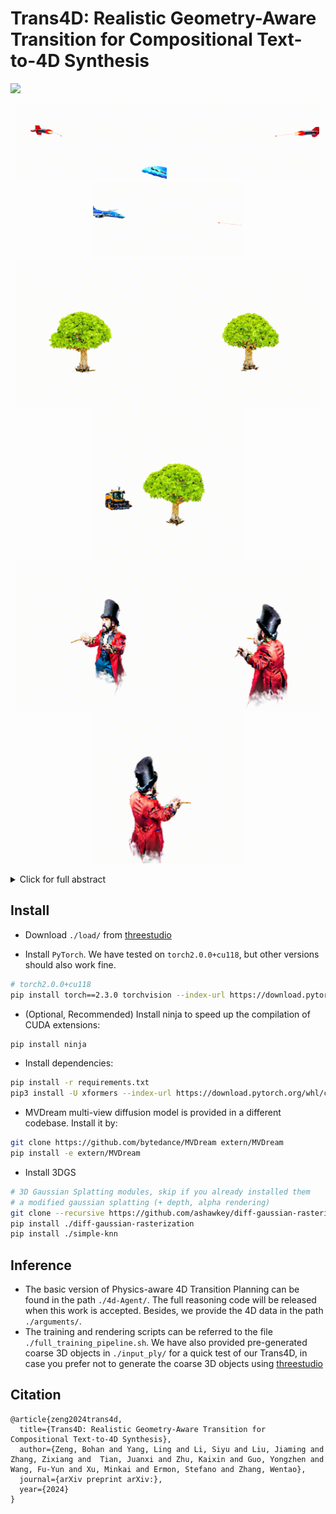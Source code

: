 # Trans4D: Realistic Geometry-Aware Transition for Compositional Text-to-4D Synthesis

<p align="left">
  <a href='https://arxiv.org/abs/'>
  <img src='https://img.shields.io/badge/Arxiv-2404.19759-A42C25?style=flat&logo=arXiv&logoColor=A42C25'></a> 
</p>

<p align="center">
<img src="assets/missile_plane_explode/view_1.gif" width="240" height="120"> <img src="assets/missile_plane_explode/view_2.gif" width="240" height="120"> <img src="assets/missile_plane_explode/view_3.gif" width="240" height="120"> 
<br/>
<img src="assets/tree_cut/view_1.gif" width="240" height="240"> <img src="assets/tree_cut/view_2.gif" width="240" height="240"> <img src="assets/tree_cut/view_3.gif" width="240" height="240"> 
<br/>
<img src="assets/magician_dancer_smoke/view_1.gif" width="240" height="240"> <img src="assets/magician_dancer_smoke/view_2.gif" width="240" height="240"> <img src="assets/magician_dancer_smoke/view_3.gif" width="240" height="240"> 
</p>

<details>
    <summary>Click for full abstract</summary>
Recent advances in diffusion models have demonstrated exceptional capabilities in image and video generation, further improving the effectiveness of 4D synthesis. Existing 4D generation methods can generate high-quality 4D objects or scenes based on user-friendly conditions, benefiting the gaming and video industries. However, these methods struggle to synthesize significant object deformation of complex 4D transitions and interactions within scenes. To address this challenge, we propose Trans4D, a novel text-to-4D synthesis framework that enables realistic complex scene transitions. Specifically, we first use multi-modal large language models (MLLMs) to produce a physic-aware scene description for 4D scene initialization and effective transition timing planning. Then we propose a geometry-aware 4D transition network to realize a complex scene-level 4D transition based on the plan, which involves expressive geometrical object deformation. Extensive experiments demonstrate that Trans4D consistently outperforms existing state-of-the-art methods in generating 4D scenes with accurate and high-quality transitions, validating its effectiveness.
</details>




## Install

- Download `./load/` from [threestudio](https://github.com/threestudio-project/threestudio)

- Install `PyTorch`. We have tested on `torch2.0.0+cu118`, but other versions should also work fine.

```sh
# torch2.0.0+cu118
pip install torch==2.3.0 torchvision --index-url https://download.pytorch.org/whl/cu118
```

- (Optional, Recommended) Install ninja to speed up the compilation of CUDA extensions:

```sh
pip install ninja
```

- Install dependencies:

```sh
pip install -r requirements.txt
pip3 install -U xformers --index-url https://download.pytorch.org/whl/cu118
```

- MVDream multi-view diffusion model is provided in a different codebase. Install it by:

```sh
git clone https://github.com/bytedance/MVDream extern/MVDream
pip install -e extern/MVDream 
```

- Install 3DGS

```bash
# 3D Gaussian Splatting modules, skip if you already installed them
# a modified gaussian splatting (+ depth, alpha rendering)
git clone --recursive https://github.com/ashawkey/diff-gaussian-rasterization
pip install ./diff-gaussian-rasterization
pip install ./simple-knn
```

## Inference

- The basic version of Physics-aware 4D Transition Planning can be found in the path `./4d-Agent/`. The full reasoning code will be released when this work is accepted. Besides, we provide the 4D data in the path `./arguments/`.
- The training and rendering scripts can be referred to the file `./full_training_pipeline.sh`. We have also provided pre-generated coarse 3D objects in `./input_ply/` for a quick test of our Trans4D, in case you prefer not to generate the coarse 3D objects using [threestudio](https://github.com/threestudio-project/threestudio)

## Citation
```
@article{zeng2024trans4d,
  title={Trans4D: Realistic Geometry-Aware Transition for Compositional Text-to-4D Synthesis},
  author={Zeng, Bohan and Yang, Ling and Li, Siyu and Liu, Jiaming and Zhang, Zixiang and  Tian, Juanxi and Zhu, Kaixin and Guo, Yongzhen and Wang, Fu-Yun and Xu, Minkai and Ermon, Stefano and Zhang, Wentao},
  journal={arXiv preprint arXiv:},
  year={2024}
}
```
